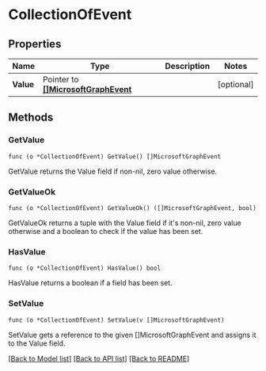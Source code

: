 # CollectionOfEvent

## Properties

Name | Type | Description | Notes
------------ | ------------- | ------------- | -------------
**Value** | Pointer to [**[]MicrosoftGraphEvent**](microsoft.graph.event.md) |  | [optional] 

## Methods

### GetValue

`func (o *CollectionOfEvent) GetValue() []MicrosoftGraphEvent`

GetValue returns the Value field if non-nil, zero value otherwise.

### GetValueOk

`func (o *CollectionOfEvent) GetValueOk() ([]MicrosoftGraphEvent, bool)`

GetValueOk returns a tuple with the Value field if it's non-nil, zero value otherwise
and a boolean to check if the value has been set.

### HasValue

`func (o *CollectionOfEvent) HasValue() bool`

HasValue returns a boolean if a field has been set.

### SetValue

`func (o *CollectionOfEvent) SetValue(v []MicrosoftGraphEvent)`

SetValue gets a reference to the given []MicrosoftGraphEvent and assigns it to the Value field.


[[Back to Model list]](../README.md#documentation-for-models) [[Back to API list]](../README.md#documentation-for-api-endpoints) [[Back to README]](../README.md)


